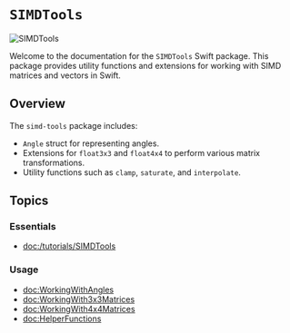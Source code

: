 # ``SIMDTools``

![SIMDTools](simd-tools.png)

Welcome to the documentation for the `SIMDTools` Swift package. This package provides utility functions and extensions for working with SIMD matrices and vectors in Swift.

## Overview

The `simd-tools` package includes:
- `Angle` struct for representing angles.
- Extensions for `float3x3` and `float4x4` to perform various matrix transformations.
- Utility functions such as `clamp`, `saturate`, and `interpolate`.

## Topics

### Essentials

- <doc:/tutorials/SIMDTools>

### Usage

- <doc:WorkingWithAngles>
- <doc:WorkingWith3x3Matrices>
- <doc:WorkingWith4x4Matrices>
- <doc:HelperFunctions>


